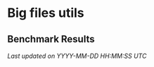 # Big files utils

## Benchmark Results

<!-- BENCHMARK RESULTS START -->

*Last updated on YYYY-MM-DD HH:MM:SS UTC*

<!-- Benchmark results and plots will be inserted here by the GitHub Actions workflow -->

<!-- BENCHMARK RESULTS END -->

